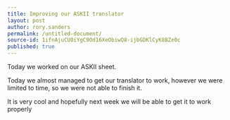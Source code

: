```yaml
---
title: Improving our ASKII translator
layout: post
author: rory.sanders
permalink: /untitled-document/
source-id: 1ifnAjuCU0iYgC9Od16XeObiwQ8-ijbGDKlCyK8BZe0c
published: true
---
```

Today we worked on our ASKII sheet.

Today we almost managed to get our translator to work, however we were limited to time, so we were not able to finish it.

It is very cool and hopefully next week we will be able to get it to work properly 

